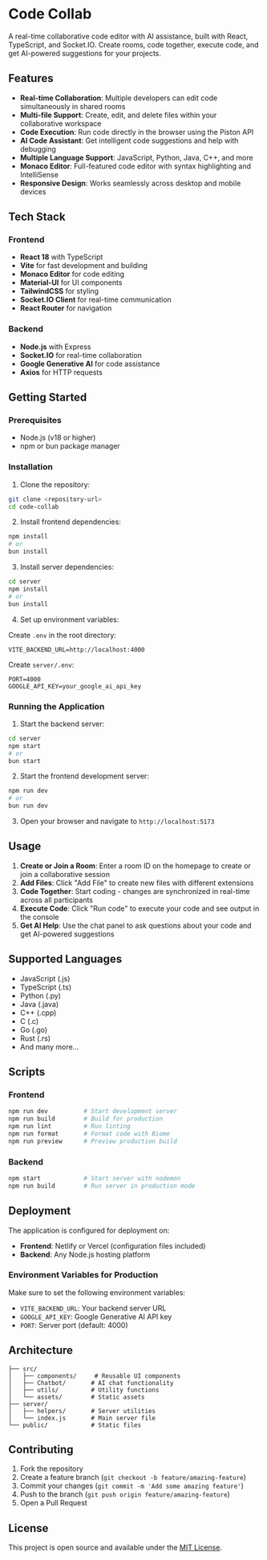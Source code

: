 # Code Collab

A real-time collaborative code editor with AI assistance, built with React, TypeScript, and Socket.IO. Create rooms, code together, execute code, and get AI-powered suggestions for your projects.

## Features

- **Real-time Collaboration**: Multiple developers can edit code simultaneously in shared rooms
- **Multi-file Support**: Create, edit, and delete files within your collaborative workspace
- **Code Execution**: Run code directly in the browser using the Piston API
- **AI Code Assistant**: Get intelligent code suggestions and help with debugging
- **Multiple Language Support**: JavaScript, Python, Java, C++, and more
- **Monaco Editor**: Full-featured code editor with syntax highlighting and IntelliSense
- **Responsive Design**: Works seamlessly across desktop and mobile devices

## Tech Stack

### Frontend
- **React 18** with TypeScript
- **Vite** for fast development and building
- **Monaco Editor** for code editing
- **Material-UI** for UI components
- **TailwindCSS** for styling
- **Socket.IO Client** for real-time communication
- **React Router** for navigation

### Backend
- **Node.js** with Express
- **Socket.IO** for real-time collaboration
- **Google Generative AI** for code assistance
- **Axios** for HTTP requests

## Getting Started

### Prerequisites
- Node.js (v18 or higher)
- npm or bun package manager

### Installation

1. Clone the repository:
```bash
git clone <repository-url>
cd code-collab
```

2. Install frontend dependencies:
```bash
npm install
# or
bun install
```

3. Install server dependencies:
```bash
cd server
npm install
# or
bun install
```

4. Set up environment variables:

Create `.env` in the root directory:
```env
VITE_BACKEND_URL=http://localhost:4000
```

Create `server/.env`:
```env
PORT=4000
GOOGLE_API_KEY=your_google_ai_api_key
```

### Running the Application

1. Start the backend server:
```bash
cd server
npm start
# or
bun start
```

2. Start the frontend development server:
```bash
npm run dev
# or
bun run dev
```

3. Open your browser and navigate to `http://localhost:5173`

## Usage

1. **Create or Join a Room**: Enter a room ID on the homepage to create or join a collaborative session
2. **Add Files**: Click "Add File" to create new files with different extensions
3. **Code Together**: Start coding - changes are synchronized in real-time across all participants
4. **Execute Code**: Click "Run code" to execute your code and see output in the console
5. **Get AI Help**: Use the chat panel to ask questions about your code and get AI-powered suggestions

## Supported Languages

- JavaScript (.js)
- TypeScript (.ts)
- Python (.py)
- Java (.java)
- C++ (.cpp)
- C (.c)
- Go (.go)
- Rust (.rs)
- And many more...

## Scripts

### Frontend
```bash
npm run dev          # Start development server
npm run build        # Build for production
npm run lint         # Run linting
npm run format       # Format code with Biome
npm run preview      # Preview production build
```

### Backend
```bash
npm start            # Start server with nodemon
npm run build        # Run server in production mode
```

## Deployment

The application is configured for deployment on:

- **Frontend**: Netlify or Vercel (configuration files included)
- **Backend**: Any Node.js hosting platform

### Environment Variables for Production

Make sure to set the following environment variables:

- `VITE_BACKEND_URL`: Your backend server URL
- `GOOGLE_API_KEY`: Google Generative AI API key
- `PORT`: Server port (default: 4000)

## Architecture

```
├── src/
│   ├── components/     # Reusable UI components
│   ├── Chatbot/       # AI chat functionality
│   ├── utils/         # Utility functions
│   └── assets/        # Static assets
├── server/
│   ├── helpers/       # Server utilities
│   └── index.js       # Main server file
└── public/            # Static files
```

## Contributing

1. Fork the repository
2. Create a feature branch (`git checkout -b feature/amazing-feature`)
3. Commit your changes (`git commit -m 'Add some amazing feature'`)
4. Push to the branch (`git push origin feature/amazing-feature`)
5. Open a Pull Request

## License

This project is open source and available under the [MIT License](LICENSE).
